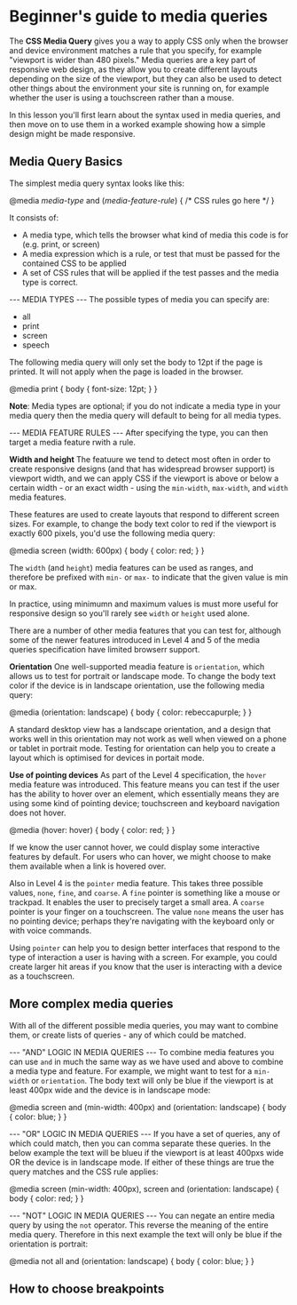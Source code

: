# Beginner's guide to media queries #
The **CSS Media Query** gives you a way to apply CSS only when the browser and device environment matches a rule that you specify, for example "viewport is wider than 480 pixels." Media queries are a key part of responsive web design, as they allow you to create different layouts depending on the size of the viewport, but they can also be used to detect other things about the environment your site is running on, for example whether the user is using a touchscreen rather than a mouse. 

In this lesson you'll first learn about the syntax used in media queries, and then move on to use them in a worked example showing how a simple design might be made responsive.

## Media Query Basics ##
The simplest media query syntax looks like this: 

@media *media-type* and (*media-feature-rule*) {
  /* CSS rules go here */
}

It consists of: 
  * A media type, which tells the browser what kind of media this code is for (e.g. print, or screen)
  * A media expression which is a rule, or test that must be passed for the contained CSS to be applied
  * A set of CSS rules that will be applied if the test passes and the media type is correct.

--- MEDIA TYPES ---
The possible types of media you can specify are:
  * all
  * print
  * screen
  * speech

The following media query will only set the body to 12pt if the page is printed. It will not apply when the page is loaded in the browser. 

@media print {
  body {
    font-size: 12pt;
  }
}

**Note**: Media types are optional; if you do not indicate a media type in your media query then the media query will default to being for all media types.

--- MEDIA FEATURE RULES ---
After specifying the type, you can then target a media feature rwith a rule.

**Width and height**
The featuure we tend to detect most often in order to create responsive designs (and that has widespread browser support) is viewport width, and we can apply CSS if the viewport is above or below a certain width - or an exact width - using the `min-width`, `max-width`, and `width` media features.

These features are used to create layouts that respond to different screen sizes. For example, to change the body text color to red if the viewport is exactly 600 pixels, you'd use the following media query: 

@media screen (width: 600px) {
  body {
    color: red;
  }
}

The `width` (and `height`) media features can be used as ranges, and therefore be prefixed with `min-` or `max-` to indicate that the given value is min or max. 

In practice, using minimumn and maximum values is must more useful for responsive design so you'll rarely see `width` or `height` used alone.

There are a number of other media features that you can test for, although some of the newer features introduced in Level 4 and 5 of the media queries specification have limited browserr support.

**Orientation**
One well-supported meadia feature is `orientation`, which allows us to test for portrait or landscape mode. To change the body text color if the device is in landscape orientation, use the following media query: 

@media (orientation: landscape) {
  body {
    color: rebeccapurple;
  }
}

A standard desktop view has a landscape orientation, and a design that works well in this orientation may not work as well when viewed on a phone or tablet in portrait mode. Testing for orientation can help you to create a layout which is optimised for devices in portait mode.

**Use of pointing devices**
As part of the Level 4 specification, the `hover` media feature was introduced. This feature means you can test if the user has the ability to hover over an element, which essentially means they are using some kind of pointing device; touchscreen and keyboard navigation does not hover.

@media (hover: hover) {
  body {
    color: red;
  }
}

If we know the user cannot hover, we could display some interactive features by default. For users who can hover, we might choose to make them available when a link is hovered over.

Also in Level 4 is the `pointer` media feature. This takes three possible values, `none`, `fine`, and `coarse`. A `fine` pointer is something like a mouse or trackpad. It enables the user to precisely target a small area. A `coarse` pointer is your finger on a touchscreen. The value `none` means the user has no pointing device; perhaps they're navigating with the keyboard only or with voice commands.

Using `pointer` can help you to design better interfaces that respond to the type of interaction a user is having with a screen. For example, you could create larger hit areas if you know that the user is interacting with a device as a touchscreen.

## More complex media queries ##
With all of the different possible media queries, you may want to combine them, or create lists of queries - any of which could be matched.

--- "AND" LOGIC IN MEDIA QUERIES ---
To combine media features you can use `and` in much the same way as we have used and above to combine a media type and feature. For example, we might want to test for a `min-width` or `orientation`. The body text will only be blue if the viewport is at least 400px wide and the device is in landscape mode:

@media screen and (min-width: 400px) and (orientation: landscape) {
  body {
    color: blue;
  }
}

--- "OR" LOGIC IN MEDIA QUERIES ---
If you have a set of queries, any of which could match, then you can comma separate these queries. In the below example the text will be blueu if the viewport is at least 400pxs wide OR the device is in landscape mode. If either of these things are true the query matches and the CSS rule applies:

@media screen (min-width: 400px), screen and (orientation: landscape) {
  body {
    color: red;
  }
}

--- "NOT" LOGIC IN MEDIA QUERIES ---
You can negate an entire media query by using the `not` operator. This reverse the meaning of the entire media query. Therefore in this next example the text will only be blue if the orientation is portrait:

@media not all and (orientation: landscape) {
  body {
    color: blue;
  }
}

## How to choose breakpoints ##